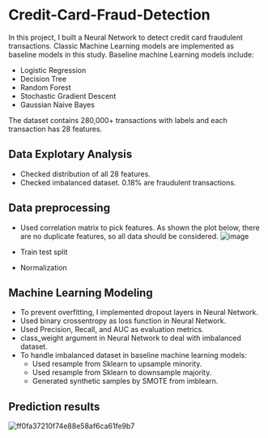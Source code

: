 # Credit-Card-Fraud-Detection
In this project, I built a Neural Network to detect credit card fraudulent transactions. Classic Machine Learning models are implemented as baseline models in this study. 
Baseline machine Learning models include:
* Logistic Regression
* Decision Tree
* Random Forest
* Stochastic Gradient Descent
* Gaussian Naive Bayes

The dataset contains 280,000+ transactions with labels and each transaction has 28 features. 

## Data Explotary Analysis
* Checked distribution of all 28 features. 
* Checked imbalanced dataset. 0.18% are fraudulent transactions. 

## Data preprocessing
* Used correlation matrix to pick features. As shown the plot below, there are no duplicate features, so all data should be considered.
![image](https://user-images.githubusercontent.com/55510330/171545684-54e19fd4-d875-46a4-b6f9-01aa92de8802.png)

* Train test split
* Normalization

## Machine Learning Modeling
* To prevent overfitting, I implemented dropout layers in Neural Network. 
* Used binary crossentropy as loss function in Neural Network. 
* Used Precision, Recall, and AUC as evaluation metrics.
* class_weight argument in Neural Network to deal with imbalanced dataset. 
* To handle imbalanced dataset in baseline machine learning models:
  * Used resample from Sklearn to upsample minority.
  * Used resample from Sklearn to downsample majority. 
  * Generated synthetic samples by SMOTE from imblearn.

## Prediction results
![ff0fa37210f74e88e58af6ca61fe9b7](https://user-images.githubusercontent.com/55510330/171550351-17c077e9-6e8f-42d5-bfed-8ce382eae4c1.png)
